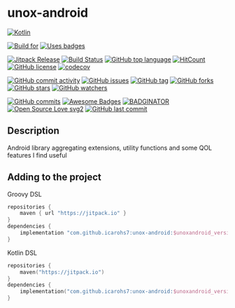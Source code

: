 # unox-android

[![Kotlin](https://upload.wikimedia.org/wikipedia/commons/thumb/7/74/Kotlin-logo.svg/240px-Kotlin-logo.svg.png)](
https://kotlinlang.org)

[![Build for](https://forthebadge.com/images/badges/built-for-android.svg)](
https://forthebadge.com/)
[![Uses badges](https://forthebadge.com/images/badges/uses-badges.svg)](
https://forthebadge.com/)

[![Jitpack Release](https://jitpack.io/v/icarohs7/unox-android.svg)](
https://jitpack.io/#icarohs7/unox-android)
[![Build Status](https://travis-ci.org/icarohs7/unox-android.svg?branch=master)](
https://travis-ci.org/icarohs7/unox-android)
[![GitHub top language](https://img.shields.io/github/languages/top/icarohs7/unox-android.svg)](
https://github.com/icarohs7/unox-android/search?l=kotlin)
[![HitCount](http://hits.dwyl.io/icarohs7/unox-android.svg)](
http://hits.dwyl.io/icarohs7/unox-android)
[![GitHub license](https://img.shields.io/github/license/icarohs7/unox-android.svg)](
https://github.com/icarohs7/unox-android/blob/master/LICENSE)
[![codecov](https://codecov.io/gh/icarohs7/unox-android/branch/master/graph/badge.svg)](
https://codecov.io/gh/icarohs7/unox-android)

[![GitHub commit activity](https://img.shields.io/github/commit-activity/w/icarohs7/unox-android.svg)](
https://github.com/icarohs7/unox-android/commits/master)
[![GitHub issues](https://img.shields.io/github/issues/icarohs7/unox-android.svg)](
https://github.com/icarohs7/unox-android/issues)
[![GitHub tag](https://img.shields.io/github/tag/icarohs7/unox-android.svg)](
https://github.com/icarohs7/unox-android/releases)
[![GitHub forks](https://img.shields.io/github/forks/icarohs7/unox-android.svg?style=social&label=Fork)](
https://github.com/icarohs7/unox-android/fork)
[![GitHub stars](https://img.shields.io/github/stars/icarohs7/unox-android.svg?style=social&label=Stars)](
https://github.com/icarohs7/unox-android)
[![GitHub watchers](https://img.shields.io/github/watchers/icarohs7/unox-android.svg?style=social&label=Watch)](
https://github.com/icarohs7/unox-android/subscription)

[![GitHub commits](https://img.shields.io/github/commits-since/icarohs7/unox-android/v0.1.0.svg)](
https://github.com/icarohs7/unox-android/releases/v0.1.0)
[![Awesome Badges](https://img.shields.io/badge/badges-awesome-green.svg)](
https://github.com/Naereen/badges)
[![BADGINATOR](https://badginator.herokuapp.com/icarohs7/unox-android.svg)](
https://github.com/defunctzombie/badginator)
[![Open Source Love svg2](https://badges.frapsoft.com/os/v2/open-source.svg?v=103)](
https://github.com/ellerbrock/open-source-badges/)
[![GitHub last commit](https://img.shields.io/github/last-commit/icarohs7/unox-android.svg)](
https://github.com/icarohs7/unox-android/commits/master)

## Description
Android library aggregating extensions, utility functions and some QOL features I find useful

## Adding to the project

Groovy DSL
```groovy
repositories {
    maven { url "https://jitpack.io" }
}
dependencies {
    implementation "com.github.icarohs7:unox-android:$unoxandroid_version"
}
```

Kotlin DSL
```kotlin
repositories {
    maven("https://jitpack.io")
}
dependencies {
    implementation("com.github.icarohs7:unox-android:$unoxandroid_version")
}
```